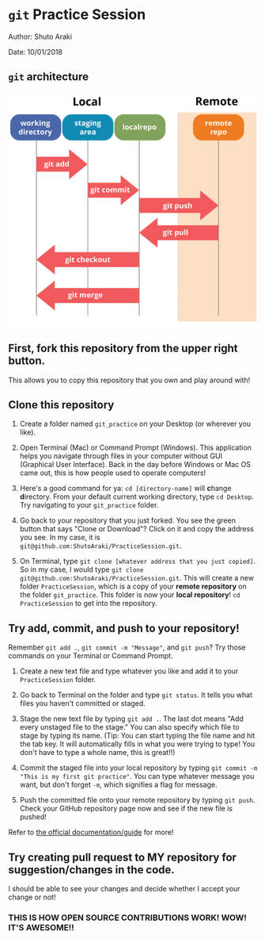 # `git` Practice Session
Author: Shuto Araki

Date: 10/01/2018

## `git` architecture

![alt text](https://github.com/ShutoAraki/PracticeSession/blob/master/images/Git-Architechture-Git-Tutorial-Edureka-2.png)

## First, fork this repository from the upper right button.
This allows you to copy this repository that you own and play around with!

## Clone this repository
1. Create a folder named `git_practice` on your Desktop (or wherever you like).

2. Open Terminal (Mac) or Command Prompt (Windows). This application helps you navigate through files in your computer without GUI (Graphical User Interface). Back in the day before Windows or Mac OS came out, this is how people used to operate computers!

3. Here's a good command for ya: `cd [directory-name]` will <strong>c</strong>hange <strong>d</strong>irectory. From your default current working directory, type `cd Desktop`. Try navigating to your `git_practice` folder.

4. Go back to your repository that you just forked. You see the green button that says "Clone or Download"? Click on it and copy the address you see. In my case, it is `git@github.com:ShutoAraki/PracticeSession.git`.

5. On Terminal, type `git clone [whatever address that you just copied]`. So in my case, I would type `git clone git@github.com:ShutoAraki/PracticeSession.git`. This will create a new folder `PracticeSession`, which is a copy of your <strong>remote repository</strong> on the folder `git_practice`. This folder is now your <strong>local repository</strong>! `cd PracticeSession` to get into the repository.

## Try add, commit, and push to your repository!
Remember `git add .`, `git commit -m "Message"`, and `git push`? Try those commands on your Terminal or Command Prompt.

1. Create a new text file and type whatever you like and add it to your `PracticeSession` folder.

2. Go back to Terminal on the folder and type `git status`. It tells you what files you haven't committed or staged.

3. Stage the new text file by typing `git add .`. The last dot means "Add every unstaged file to the stage." You can also specify which file to stage by typing its name. (Tip: You can start typing the file name and hit the tab key. It will automatically fills in what you were trying to type! You don't have to type a whole name, this is great!!)

4. Commit the staged file into your local repository by typing `git commit -m "This is my first git practice"`. You can type whatever message you want, but don't forget `-m`, which signifies a flag for message.

5. Push the committed file onto your remote repository by typing `git push`. Check your GitHub repository page now and see if the new file is pushed!

Refer to [the official documentation/guide](https://git-scm.com/book/en/v2) for more!

## Try creating pull request to MY repository for suggestion/changes in the code.
I should be able to see your changes and decide whether I accept your change or not!

### THIS IS HOW OPEN SOURCE CONTRIBUTIONS WORK! WOW! IT'S AWESOME!!

